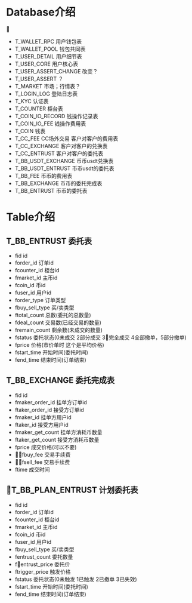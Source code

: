 # Database介绍

- T_WALLET_RPC            用户钱包表
- T_WALLET_POOL           钱包共同表
- T_USER_DETAIL           用户细节表
- T_USER_CORE             用户核心表
- T_USER_ASSERT_CHANGE    改变？
- T_USER_ASSERT           ？
- T_MARKET                市场；行情表？
- T_LOGIN_LOG             登陆日志表
- T_KYC                   认证表
- T_COUNTER               柜台表
- T_COIN_IO_RECORD        钱操作记录表
- T_COIN_IO_FEE           钱操作费用表
- T_COIN                  钱表
- T_CC_FEE                CC场外交易  客户对客户的费用表
- T_CC_EXCHANGE           客户对客户的兑换表
- T_CC_ENTRUST            客户对客户的委托表
- T_BB_USDT_EXCHANGE      币币usdt兑换表
- T_BB_USDT_ENTRUST       币币usdt的委托表
- T_BB_FEE                币币的费用表
- T_BB_EXCHANGE           币币的委托完成表
- T_BB_ENTRUST            币币的委托表

# Table介绍

##  T_BB_ENTRUST    委托表
- fid               id
- forder_id	        订单id
- fcounter_id	    柜台id
- fmarket_id	    主币id
- fcoin_id	        币id
- fuser_id	        用户id
- forder_type       订单类型
- fbuy_sell_type	买/卖类型
- ftotal_count	    总数(委托的总数量)
- fdeal_count	    交易数(已经交易的数量)
- fremain_count	    剩余数(未成交的数量)
- fstatus	        委托状态(0未成交 2部分成交 3完全成交 4全部撤单，5部分撤单)
- fprice	        价格(市价单时 这个是平均价格)
- fstart_time	    开始时间(委托时间)
- fend_time	        结束时间(订单结束)

## T_BB_EXCHANGE        委托完成表
- fid                   id
- fmaker_order_id	    挂单方订单id
- ftaker_order_id       接受方订单id
- fmaker_id	            挂单方用户id
- ftaker_id	            接受方用户id
- fmaker_get_count      挂单方消耗币数量
- ftaker_get_count      接受方消耗币数量
- fprice                成交价格(可以不要)
- fbuy_fee              交易手续费
- fsell_fee             交易手续费
- ftime                 成交时间

## T_BB_PLAN_ENTRUST   计划委托表
- fid               id
- forder_id	        订单id
- fcounter_id	    柜台id
- fmarket_id	    主币id
- fcoin_id	        币id
- fuser_id	        用户id
- fbuy_sell_type	买/卖类型
- fentrust_count	委托数量
- fentrust_price	 委托价
- ftrigger_price	触发价格
- fstatus	        委托状态(0未触发 1已触发 2已撤单 3已失效)
- fstart_time	    开始时间(委托时间)
- fend_time	        结束时间(订单结束)
